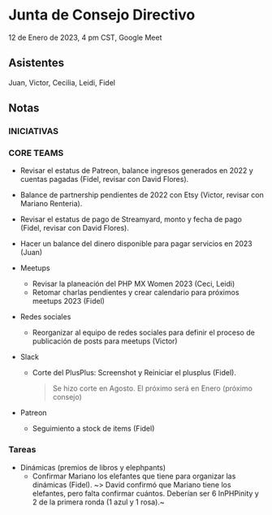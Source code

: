 # Junta de Consejo Directivo

12 de Enero de 2023, 4 pm CST, Google Meet

## Asistentes 

Juan, Victor, Cecilia, Leidi, Fidel


## Notas


### INICIATIVAS


###  CORE TEAMS

- Revisar el estatus de Patreon, balance ingresos generados en 2022 y cuentas pagadas (Fidel, revisar con David Flores).
- Balance de partnership pendientes de 2022 con Etsy (Victor, revisar con Mariano Renteria).
- Revisar el estatus de pago de Streamyard, monto y fecha de pago (Fidel, revisar con David Flores).
- Hacer un balance del dinero disponible para pagar servicios en 2023 (Juan)

- Meetups
  * Revisar la planeación del PHP MX Women 2023 (Ceci, Leidi)
  * Retomar charlas pendientes y crear calendario para próximos meetups 2023 (Fidel)
- Redes sociales
  * Reorganizar al equipo de redes sociales para definir el proceso de publicación de posts para meetups (Victor)
- Slack
  * Corte del PlusPlus: Screenshot y Reiniciar el plusplus (Fidel).
    > Se hizo corte en Agosto. El próximo será en Enero (próximo consejo)
- Patreon
  * Seguimiento a stock de items (Fidel)


### Tareas

- Dinámicas (premios de libros y elephpants)
  * Confirmar Mariano los elefantes que tiene para organizar las dinámicas (Fidel). 
    ~> David confirmó que Mariano tiene los elefantes, pero falta confirmar cuántos.  Deberían ser 6 InPHPinity y 2 de la primera ronda (1 azul y 1 rosa).~
 
